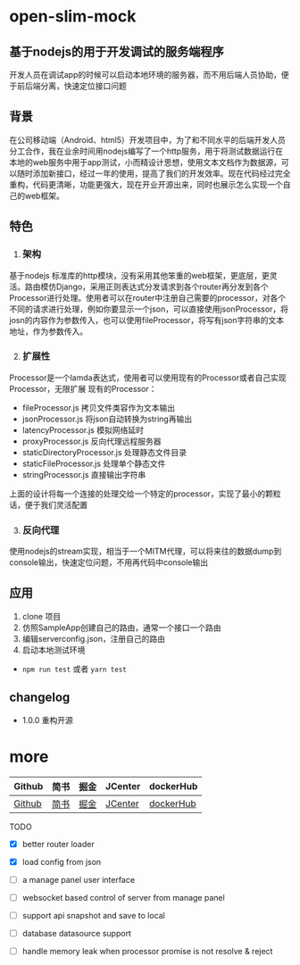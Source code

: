 # open-slim-mock



## 基于nodejs的用于开发调试的服务端程序

开发人员在调试app的时候可以启动本地环境的服务器，而不用后端人员协助，便于前后端分离，快速定位接口问题

## 背景

在公司移动端（Android、html5）开发项目中，为了和不同水平的后端开发人员分工合作，我在业余时间用nodejs编写了一个http服务，用于将测试数据运行在本地的web服务中用于app测试，小而精设计思想，使用文本文档作为数据源，可以随时添加新接口，经过一年的使用，提高了我们的开发效率。现在代码经过完全重构，代码更清晰，功能更强大，现在开业开源出来，同时也展示怎么实现一个自己的web框架。

## 特色

  1. ### 架构
  基于nodejs 标准库的http模块，没有采用其他笨重的web框架，更底层，更灵活。路由模仿Django，采用正则表达式分发请求到各个router再分发到各个Processor进行处理。使用者可以在router中注册自己需要的processor，对各个不同的请求进行处理，例如你要显示一个json，可以直接使用jsonProcessor，将josn的内容作为参数传入，也可以使用fileProcessor，将写有json字符串的文本地址，作为参数传入。
  
  2. ### 扩展性
  Processor是一个lamda表达式，使用者可以使用现有的Processor或者自己实现Processor，无限扩展
  现有的Processor：
  *  fileProcessor.js 拷贝文件类容作为文本输出
  *  jsonProcessor.js 将json自动转换为string再输出
  *  latencyProcessor.js 模拟网络延时
  *  proxyProcessor.js 反向代理远程服务器
  *  staticDirectoryProcessor.js 处理静态文件目录
  *  staticFileProcessor.js 处理单个静态文件
  *  stringProcessor.js 直接输出字符串
  
  上面的设计将每一个连接的处理交给一个特定的processor，实现了最小的颗粒话，便于我们灵活配置
  
  3. ### 反向代理
   使用nodejs的stream实现，相当于一个MITM代理，可以将来往的数据dump到console输出，快速定位问题，不用再代码中console输出

## 应用

1. clone 项目
2. 仿照SampleApp创建自己的路由，通常一个接口一个路由
3. 编辑serverconfig.json，注册自己的路由
4. 启动本地测试环境
- `npm run test` 或者 `yarn test`

## changelog
 * 1.0.0 重构开源



# more
|Github|简书| 掘金|JCenter | dockerHub|
| -------------| ------------- |------------- |------------- |------------- |
| [Github](https://github.com/hotstu)| [简书](https://www.jianshu.com/u/ca2207af2001) | [掘金](https://juejin.im/user/5bee320651882516be2ebbfe) |[JCenter ](https://bintray.com/hglf/maven)      | [dockerHub](https://hub.docker.com/u/hglf)|



 TODO
 
 - [x] better router loader 
 - [x] load config from json
 - [ ] a manage panel user interface
 - [ ] websocket based control of server from manage panel
 - [ ] support api snapshot and save to local
 - [ ] database datasource support
 - [ ] handle memory leak when processor promise is not resolve & reject

